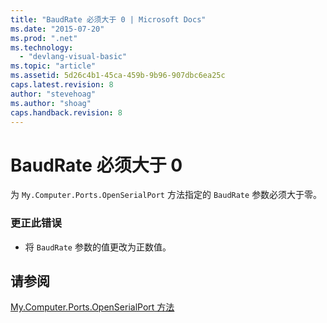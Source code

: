 ```yaml
---
title: "BaudRate 必须大于 0 | Microsoft Docs"
ms.date: "2015-07-20"
ms.prod: ".net"
ms.technology: 
  - "devlang-visual-basic"
ms.topic: "article"
ms.assetid: 5d26c4b1-45ca-459b-9b96-907dbc6ea25c
caps.latest.revision: 8
author: "stevehoag"
ms.author: "shoag"
caps.handback.revision: 8
---
```

# BaudRate 必须大于 0
为 `My.Computer.Ports.OpenSerialPort` 方法指定的 `BaudRate` 参数必须大于零。  
  
### 更正此错误  
  
-   将 `BaudRate` 参数的值更改为正数值。  
  
## 请参阅  
 [My.Computer.Ports.OpenSerialPort 方法](http://msdn.microsoft.com/zh-cn/ed1e75f0-635a-4229-8fe6-becea5d036c3)